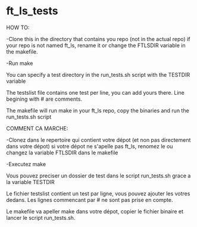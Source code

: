 ft_ls_tests
===========

HOW TO:

-Clone this in the directory that contains you repo (not in the actual repo)
if your repo is not named ft_ls, rename it or change the FTLSDIR variable in the makefile.

-Run make

You can specify a test directory in the run_tests.sh script with the TESTDIR variable

The testslist file contains one test per line, you can add yours there. Line begining with # are comments.

The makefile will run make in your ft_ls repo, copy the binaries and run the run_tests.sh script

COMMENT CA MARCHE:

-Clonez dans le repertoire qui contient votre dépot (et non pas directement dans votre dépot)
si votre dépot ne s'apelle pas ft_ls, renomez le ou changez la variable FTLSDIR dans le makefile

-Executez make

Vous pouvez preciser un dossier de test dans le script run_tests.sh grace a la variable TESTDIR

Le fichier testslist contient un test par ligne, vous pouvez ajouter les votres dedans. Les lignes commencant par # ne sont pas prise en compte.

Le makefile va apeller make dans votre dépot, copier le fichier binaire et lancer le script run_tests.sh.
